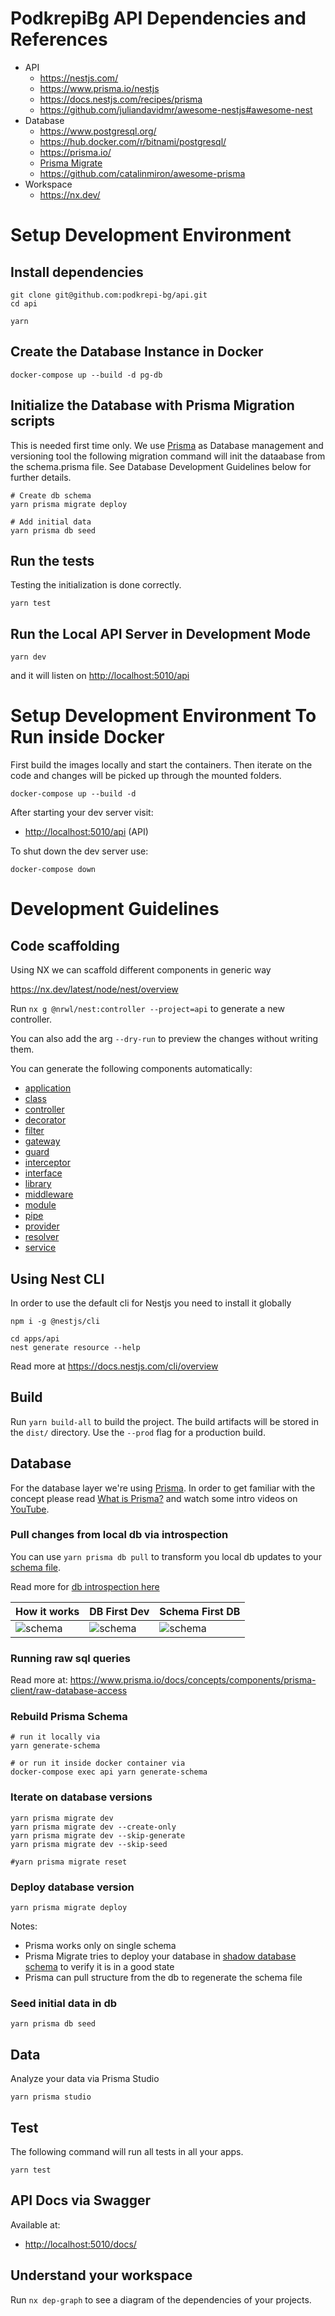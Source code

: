 # PodkrepiBg API Dependencies and References

- API
  - <https://nestjs.com/>
  - <https://www.prisma.io/nestjs>
  - <https://docs.nestjs.com/recipes/prisma>
  - <https://github.com/juliandavidmr/awesome-nestjs#awesome-nest>
- Database
  - <https://www.postgresql.org/>
  - <https://hub.docker.com/r/bitnami/postgresql/>
  - <https://prisma.io/>
  - [Prisma Migrate](https://www.prisma.io/docs/concepts/components/prisma-migrate)
  - <https://github.com/catalinmiron/awesome-prisma>
- Workspace
  - <https://nx.dev/>

# Setup Development Environment

## Install dependencies

```shell
git clone git@github.com:podkrepi-bg/api.git
cd api

yarn
```

## Create the Database Instance in Docker

```shell
docker-compose up --build -d pg-db
```

## Initialize the Database with Prisma Migration scripts

This is needed first time only. We use [Prisma](https://www.prisma.io/) as Database management and versioning tool the following migration command will init the dataabase from the schema.prisma file. See Database Development Guidelines below for further details.

```shell
# Create db schema
yarn prisma migrate deploy

# Add initial data
yarn prisma db seed
```

## Run the tests

Testing the initialization is done correctly.

```shell
yarn test
```

## Run the Local API Server in Development Mode

```shell
yarn dev
```

and it will listen on <http://localhost:5010/api>

# Setup Development Environment To Run inside Docker

First build the images locally and start the containers. Then iterate on the code and changes will be picked up through the mounted folders.

```shell
docker-compose up --build -d
```

After starting your dev server visit:

- <http://localhost:5010/api> (API)

To shut down the dev server use:

```shell
docker-compose down
```

# Development Guidelines

## Code scaffolding

Using NX we can scaffold different components in generic way

<https://nx.dev/latest/node/nest/overview>

Run `nx g @nrwl/nest:controller --project=api` to generate a new controller.

You can also add the arg `--dry-run` to preview the changes without writing them.

You can generate the following components automatically:

- [application](https://nx.dev/latest/node/nest/application)
- [class](https://nx.dev/latest/node/nest/class)
- [controller](https://nx.dev/latest/node/nest/controller)
- [decorator](https://nx.dev/latest/node/nest/decorator)
- [filter](https://nx.dev/latest/node/nest/filter)
- [gateway](https://nx.dev/latest/node/nest/gateway)
- [guard](https://nx.dev/latest/node/nest/guard)
- [interceptor](https://nx.dev/latest/node/nest/interceptor)
- [interface](https://nx.dev/latest/node/nest/interface)
- [library](https://nx.dev/latest/node/nest/library)
- [middleware](https://nx.dev/latest/node/nest/middleware)
- [module](https://nx.dev/latest/node/nest/module)
- [pipe](https://nx.dev/latest/node/nest/pipe)
- [provider](https://nx.dev/latest/node/nest/provider)
- [resolver](https://nx.dev/latest/node/nest/resolver)
- [service](https://nx.dev/latest/node/nest/service)

## Using Nest CLI

In order to use the default cli for Nestjs you need to install it globally

```shell
npm i -g @nestjs/cli

cd apps/api
nest generate resource --help
```

Read more at <https://docs.nestjs.com/cli/overview>

## Build

Run `yarn build-all` to build the project. The build artifacts will be stored in the `dist/` directory. Use the `--prod` flag for a production build.

## Database

For the database layer we're using [Prisma](https://prisma.io). In order to get familiar with the concept please read [What is Prisma?](https://www.prisma.io/docs/concepts/overview/what-is-prisma) and watch some intro videos on [YouTube](https://www.youtube.com/watch?v=EEDGwLB55bI&ab_channel=Prisma).

### Pull changes from local db via introspection

You can use `yarn prisma db pull` to transform you local db updates to your [schema file](https://www.prisma.io/docs/concepts/components/prisma-schema).

Read more for [db introspection here](https://www.prisma.io/docs/concepts/components/introspection)

How it works|DB First Dev|Schema First DB
---|---|---
![schema](https://www.prisma.io/blog/posts/2021-03-migrate-source-of-truth.png)|![schema](https://res.cloudinary.com/prismaio/image/upload/v1628761155/docs/f7itiYw.png)|![schema](https://res.cloudinary.com/prismaio/image/upload/v1628761155/docs/ToNkpb2.png)

### Running raw sql queries

Read more at: <https://www.prisma.io/docs/concepts/components/prisma-client/raw-database-access>

### Rebuild Prisma Schema

```shell
# run it locally via
yarn generate-schema

# or run it inside docker container via
docker-compose exec api yarn generate-schema
```

### Iterate on database versions

```shell
yarn prisma migrate dev
yarn prisma migrate dev --create-only
yarn prisma migrate dev --skip-generate
yarn prisma migrate dev --skip-seed
```

```shell
#yarn prisma migrate reset
```

### Deploy database version

```shell
yarn prisma migrate deploy
```

Notes:

- Prisma works only on single schema
- Prisma Migrate tries to deploy your database in [shadow database schema](https://www.prisma.io/docs/concepts/components/prisma-migrate/shadow-database) to verify it is in a good state
- Prisma can pull structure from the db to regenerate the schema file

### Seed initial data in db

```shell
yarn prisma db seed
```

## Data

Analyze your data via Prisma Studio

```shell
yarn prisma studio
```

## Test

The following command will run all tests in all your apps.

```shell
yarn test
```

## API Docs via Swagger

Available at:

- <http://localhost:5010/docs/>

## Understand your workspace

Run `nx dep-graph` to see a diagram of the dependencies of your projects.
